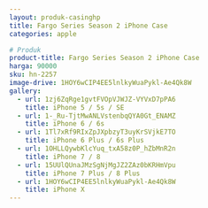 ```yaml
---
layout: produk-casinghp
title: Fargo Series Season 2 iPhone Case
categories: apple

# Produk
product-title: Fargo Series Season 2 iPhone Case
harga: 90000
sku: hn-2257
image-drive: 1HOY6wCIP4EE5lnlkyWuaPykl-Ae4Qk8W
gallery:
  - url: 1zj6ZqRge1gvtFVOpVJWJZ-VYVxD7pPA6
    title: iPhone 5 / 5s / SE
  - url: 1-_Ru-TjtMwANLVstenbqQYA0Gt_ENAMZ
    title: iPhone 6 / 6s
  - url: 1Tl7xRf9RIxZpJXpbzyT3uyKrSVjkE7TO
    title: iPhone 6 Plus / 6s Plus
  - url: 1OHLLQywbKlcYuq_txA58z0P_hZbMnR2n
    title: iPhone 7 / 8
  - url: 15UUlQUnaJMzSgNjMgJZ2ZAz0bKRHmVpu
    title: iPhone 7 Plus / 8 Plus
  - url: 1HOY6wCIP4EE5lnlkyWuaPykl-Ae4Qk8W
    title: iPhone X
---
```

